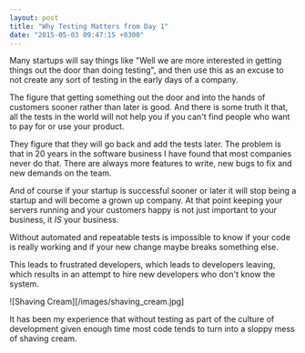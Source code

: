 ```yaml
---
layout: post
title: "Why Testing Matters from Day 1"
date: "2015-05-03 09:47:15 +0300"
---
```


Many startups will say things like "Well we are more interested in
getting things out the door than doing testing", and then use this as
an excuse to not create any sort of testing in the early days of a
company. 

The figure that getting something out the door and into the hands of
customers sooner rather than later is good. And there is some truth it
that, all the tests in the world will not help you if you can't find
people who want to pay for or use your product. 


They figure that they will go back and add the tests later. The
problem is that in 20 years in the software business I have found that
most companies never do that. There are always more features to write,
new bugs to fix and new demands on the team. 

And of course if your startup is successful sooner or later it will
stop being a startup and will become a grown up company. At that point
keeping your servers running and your customers happy is not just
important to your business, it *IS* your business. 

Without automated and repeatable tests is impossible to know if your
code is really working and if your new change maybe breaks something
else.

This leads to frustrated developers, which leads to developers
leaving, which results in an attempt to hire new developers who don't
know the system. 

![Shaving Cream][/images/shaving_cream.jpg]


It has been my experience that without testing as part of the culture
of development given enough time most code tends to turn into a sloppy
mess of shaving cream. 
